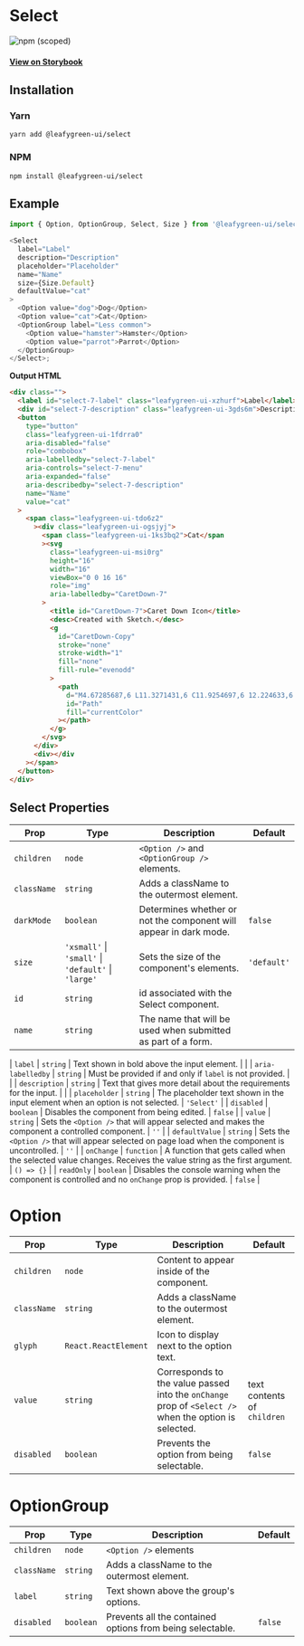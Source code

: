 # Select

![npm (scoped)](https://img.shields.io/npm/v/@leafygreen-ui/select.svg)

#### [View on Storybook](https://mongodb.github.io/leafygreen-ui/?path=/story/select--default)

## Installation

### Yarn

```shell
yarn add @leafygreen-ui/select
```

### NPM

```shell
npm install @leafygreen-ui/select
```

## Example

```js
import { Option, OptionGroup, Select, Size } from '@leafygreen-ui/select';

<Select
  label="Label"
  description="Description"
  placeholder="Placeholder"
  name="Name"
  size={Size.Default}
  defaultValue="cat"
>
  <Option value="dog">Dog</Option>
  <Option value="cat">Cat</Option>
  <OptionGroup label="Less common">
    <Option value="hamster">Hamster</Option>
    <Option value="parrot">Parrot</Option>
  </OptionGroup>
</Select>;
```

**Output HTML**

```html
<div class="">
  <label id="select-7-label" class="leafygreen-ui-xzhurf">Label</label>
  <div id="select-7-description" class="leafygreen-ui-3gds6m">Description</div>
  <button
    type="button"
    class="leafygreen-ui-1fdrra0"
    aria-disabled="false"
    role="combobox"
    aria-labelledby="select-7-label"
    aria-controls="select-7-menu"
    aria-expanded="false"
    aria-describedby="select-7-description"
    name="Name"
    value="cat"
  >
    <span class="leafygreen-ui-tdo6z2"
      ><div class="leafygreen-ui-ogsjyj">
        <span class="leafygreen-ui-1ks3bq2">Cat</span
        ><svg
          class="leafygreen-ui-msi0rg"
          height="16"
          width="16"
          viewBox="0 0 16 16"
          role="img"
          aria-labelledby="CaretDown-7"
        >
          <title id="CaretDown-7">Caret Down Icon</title>
          <desc>Created with Sketch.</desc>
          <g
            id="CaretDown-Copy"
            stroke="none"
            stroke-width="1"
            fill="none"
            fill-rule="evenodd"
          >
            <path
              d="M4.67285687,6 L11.3271431,6 C11.9254697,6 12.224633,6.775217 11.8024493,7.22717749 L8.47530616,10.7889853 C8.21248981,11.0703382 7.78751019,11.0703382 7.52748976,10.7889853 L4.19755071,7.22717749 C3.77536701,6.775217 4.07453029,6 4.67285687,6 Z"
              id="Path"
              fill="currentColor"
            ></path>
          </g>
        </svg>
      </div>
      <div></div
    ></span>
  </button>
</div>
```

## Select Properties

| Prop              | Type                                                | Description                                                                                                   | Default     |
| ----------------- | --------------------------------------------------- | ------------------------------------------------------------------------------------------------------------- | ----------- |
| `children`        | `node`                                              | `<Option />` and `<OptionGroup />` elements.                                                                  |             |
| `className`       | `string`                                            | Adds a className to the outermost element.                                                                    |             |
| `darkMode`        | `boolean`                                           | Determines whether or not the component will appear in dark mode.                                             | `false`     |
| `size`            | `'xsmall'` \| `'small'` \| `'default'` \| `'large'` | Sets the size of the component's elements.                                                                    | `'default'` |
| `id`              | `string`                                            | id associated with the Select component.                                                                      |             |
| `name`      | `string`             | The name that will be used when submitted as part of a form.                                          |

| `label`           | `string`                                            | Text shown in bold above the input element.                                                                   |             |
| `aria-labelledby` | `string`                                            | Must be provided if and only if `label` is not provided.                                                      |             |
| `description`     | `string`                                            | Text that gives more detail about the requirements for the input.                                             |             |
| `placeholder`     | `string`                                            | The placeholder text shown in the input element when an option is not selected.                               | `'Select'`  |
| `disabled`        | `boolean`                                           | Disables the component from being edited.                                                                     | `false`     |
| `value`           | `string`                                            | Sets the `<Option />` that will appear selected and makes the component a controlled component.               | `''`        |
| `defaultValue`    | `string`                                            | Sets the `<Option />` that will appear selected on page load when the component is uncontrolled.              | `''`        |
| `onChange`        | `function`                                          | A function that gets called when the selected value changes. Receives the value string as the first argument. | `() => {}`  |
| `readOnly`        | `boolean`                                           | Disables the console warning when the component is controlled and no `onChange` prop is provided.             | `false`     |

# Option

| Prop        | Type                 | Description                                                                                           | Default                     |
| ----------- | -------------------- | ----------------------------------------------------------------------------------------------------- | --------------------------- |
| `children`  | `node`               | Content to appear inside of the component.                                                            |                             |
| `className` | `string`             | Adds a className to the outermost element.                                                            |                             |
| `glyph`     | `React.ReactElement` | Icon to display next to the option text.                                                              |                             |
| `value`     | `string`             | Corresponds to the value passed into the `onChange` prop of `<Select />` when the option is selected. | text contents of `children` |
| `disabled`  | `boolean`            | Prevents the option from being selectable.                                                            | `false`                     |

# OptionGroup

| Prop        | Type      | Description                                               | Default |
| ----------- | --------- | --------------------------------------------------------- | ------- |
| `children`  | `node`    | `<Option />` elements                                     |         |
| `className` | `string`  | Adds a className to the outermost element.                |         |
| `label`     | `string`  | Text shown above the group's options.                     |         |
| `disabled`  | `boolean` | Prevents all the contained options from being selectable. | `false` |
